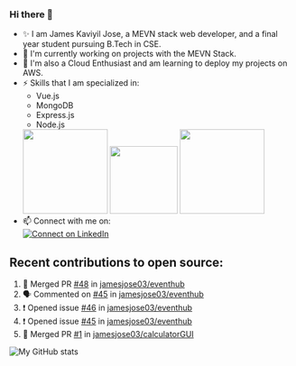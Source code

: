 ### Hi there 👋

<!--
**jamesjose03/jamesjose03** is a ✨ _special_ ✨ repository because its `README.md` (this file) appears on your GitHub profile.

Here are some ideas to get you started:

- 🔭 I’m currently working on ...
- 🌱 I’m currently learning ...
- 👯 I’m looking to collaborate on ...
- 🤔 I’m looking for help with ...
- 💬 Ask me about ...
- 📫 How to reach me: ...
- 😄 Pronouns: ...
- ⚡ Fun fact: ...
-->
- ✨ I am James Kaviyil Jose, a MEVN stack web developer, and a final year student pursuing B.Tech in CSE.
- 🔭 I'm currently working on projects with the MEVN Stack.
- 🌱 I'm also a Cloud Enthusiast and am learning to deploy my projects on AWS.
- ⚡ Skills that I am specialized in: 
  - Vue.js 
  - MongoDB
  - Express.js
  - Node.js
  <img src="https://madewithnetwork.ams3.cdn.digitaloceanspaces.com/spatie-space-production/4952/mevn-cli.jpg" width="150">
  <img src="https://seeklogo.com/images/A/amazon-web-services-aws-logo-6C2E3DCD3E-seeklogo.com.png" width="120">
  <img src="https://cloud.google.com/images/velostrata/cloud-lockup-logo.png" width="150">
- 📫 Connect with me on:  
[![Connect on LinkedIn](https://img.shields.io/badge/--linkedin?label=LinkedIn&logo=LinkedIn&style=social)](https://www.linkedin.com/in/jamesjose03)

## Recent contributions to open source:
<!--START_SECTION:activity-->
1. 🎉 Merged PR [#48](https://github.com/jamesjose03/eventhub/pull/48) in [jamesjose03/eventhub](https://github.com/jamesjose03/eventhub)
2. 🗣 Commented on [#45](https://github.com/jamesjose03/eventhub/issues/45) in [jamesjose03/eventhub](https://github.com/jamesjose03/eventhub)
3. ❗️ Opened issue [#46](https://github.com/jamesjose03/eventhub/issues/46) in [jamesjose03/eventhub](https://github.com/jamesjose03/eventhub)
4. ❗️ Opened issue [#45](https://github.com/jamesjose03/eventhub/issues/45) in [jamesjose03/eventhub](https://github.com/jamesjose03/eventhub)
5. 🎉 Merged PR [#1](https://github.com/jamesjose03/calculatorGUI/pull/1) in [jamesjose03/calculatorGUI](https://github.com/jamesjose03/calculatorGUI)
<!--END_SECTION:activity-->

![My GitHub stats](https://github-readme-stats.vercel.app/api?username=jamesjose03&show_icons=true&hide_border=true)
